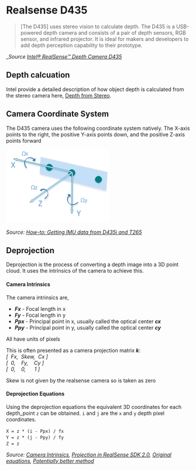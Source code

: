 # Realsense D435
> [The D435] uses stereo vision to calculate depth. The D435 is a USB-powered depth camera and consists of a pair of depth sensors, RGB sensor, and infrared projector. It is ideal for makers and developers to add depth perception capability to their prototype.

__Source [Intel® RealSense™ Depth Camera D435](https://store.intelrealsense.com/buy-intel-realsense-depth-camera-d435.html)_

## Depth calcuation
Intel provide a detailed description of how object depth is calculated from the stereo camera here,
[Depth from Stereo](https://github.com/IntelRealSense/librealsense/blob/28c404a419ebab98d2ee93615776e8cefb46a340/doc/depth-from-stereo.md).

## Camera Coordinate System
The D435 camera uses the following coordinate system natively. The X-axis points to the right, the positive Y-axis points down, and the positive Z-axis points forward

![D435 coordinate system](\docs\Images\D435_CS_axis.png)

_Source: [How-to: Getting IMU data from D435i and T265](https://www.intelrealsense.com/how-to-getting-imu-data-from-d435i-and-t265/)_

## Deprojection
Deprojection is the process of converting a depth image into a 3D point cloud. It uses the intrinsics of the camera to achieve this.

#### Camera Intrinsics
The camera intrinsics are,
* **_Fx_** - Focal length in x
* **_Fy_** - Focal length in y
* **_Ppx_** - Principal point in x, usually called the optical center **_cx_**
* **_Ppy_** - Principal point in y, usually called the optical center **_cy_**

All have units of pixels  

This is often presented as a camera projection matrix **_k_**:  
_[ &nbsp;Fx, &nbsp;Skew, &nbsp;Cx ]  
[ &nbsp;0, &nbsp;&nbsp;&nbsp;Fy, &nbsp;&nbsp;&nbsp;Cy ]  
[ &nbsp;0, &nbsp;&nbsp;&nbsp;0,  &nbsp;&nbsp;&nbsp;&nbsp;&nbsp;1 ]_

Skew is not given by the realsense camera so is taken as zero

#### Deprojection Equations
Using the deprojection equations the equivalent 3D coordinates for each depth_point `z` can be obtained. `i` and `j` are the `x` and `y` depth pixel coordinates. 

`X = z * (i - Ppx) / fx`  
`Y = z * (j - Ppy) / fy`  
`Z = z`

_Source: [Camera Intrinsics](https://berkeleyautomation.github.io/perception/api/camera_intrinsics.html), [Projection in RealSense SDK 2.0](https://github.com/IntelRealSense/librealsense/wiki/Projection-in-RealSense-SDK-2.0), [Original equations](
https://github.com/IntelRealSense/librealsense/blob/7148f9ae1d78b5d44bee4fc578bf0b8fb9a220c5/wrappers/python/examples/box_dimensioner_multicam/helper_functions.py#L121), 
[Potentially better method](
https://github.com/BerkeleyAutomation/perception/blob/c7f8429600775c450d5d2ea6a2a10f1d4c508184/perception/camera_intrinsics.py#L335)_